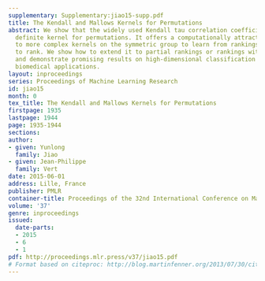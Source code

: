 ```yaml
---
supplementary: Supplementary:jiao15-supp.pdf
title: The Kendall and Mallows Kernels for Permutations
abstract: We show that the widely used Kendall tau correlation coefficient is a positive
  definite kernel for permutations. It offers a computationally attractive alternative
  to more complex kernels on the symmetric group to learn from rankings, or to learn
  to rank. We show how to extend it to partial rankings or rankings with uncertainty,
  and demonstrate promising results on high-dimensional classification problems in
  biomedical applications.
layout: inproceedings
series: Proceedings of Machine Learning Research
id: jiao15
month: 0
tex_title: The Kendall and Mallows Kernels for Permutations
firstpage: 1935
lastpage: 1944
page: 1935-1944
sections: 
author:
- given: Yunlong
  family: Jiao
- given: Jean-Philippe
  family: Vert
date: 2015-06-01
address: Lille, France
publisher: PMLR
container-title: Proceedings of the 32nd International Conference on Machine Learning
volume: '37'
genre: inproceedings
issued:
  date-parts:
  - 2015
  - 6
  - 1
pdf: http://proceedings.mlr.press/v37/jiao15.pdf
# Format based on citeproc: http://blog.martinfenner.org/2013/07/30/citeproc-yaml-for-bibliographies/
---
```


